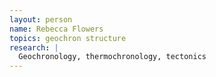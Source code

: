 ```yaml
---
layout: person
name: Rebecca Flowers
topics: geochron structure
research: |
  Geochronology, thermochronology, tectonics
---
```

